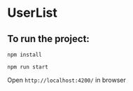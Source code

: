 # UserList

## To run the project:
`npm install`

`npm run start`

Open `http://localhost:4200/` in browser
